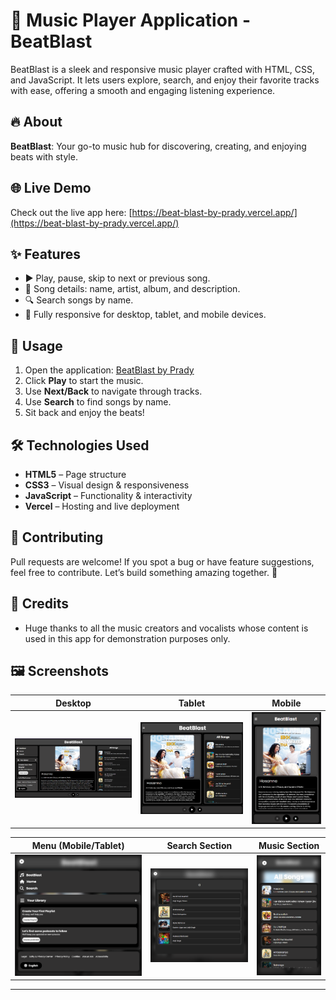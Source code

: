 # 🎵 Music Player Application - BeatBlast

BeatBlast is a sleek and responsive music player crafted with HTML, CSS, and JavaScript. It lets users explore, search, and enjoy their favorite tracks with ease, offering a smooth and engaging listening experience.

## 🔥 About

**BeatBlast**: Your go-to music hub for discovering, creating, and enjoying beats with style.

## 🌐 Live Demo

Check out the live app here: [https://beat-blast-by-prady.vercel.app/](https://beat-blast-by-prady.vercel.app/)

## ✨ Features

- ▶️ Play, pause, skip to next or previous song.
- 📝 Song details: name, artist, album, and description.
- 🔍 Search songs by name.
- 📱 Fully responsive for desktop, tablet, and mobile devices.

## 🚀 Usage

1. Open the application: [BeatBlast by Prady](https://beat-blast-by-prady.vercel.app/)
2. Click **Play** to start the music.
3. Use **Next/Back** to navigate through tracks.
4. Use **Search** to find songs by name.
5. Sit back and enjoy the beats!

## 🛠️ Technologies Used

- **HTML5** – Page structure  
- **CSS3** – Visual design & responsiveness  
- **JavaScript** – Functionality & interactivity  
- **Vercel** – Hosting and live deployment

## 🤝 Contributing

Pull requests are welcome! If you spot a bug or have feature suggestions, feel free to contribute. Let’s build something amazing together. 🌟

## 🙏 Credits

- Huge thanks to all the music creators and vocalists whose content is used in this app for demonstration purposes only.

## 🖼️ Screenshots

| Desktop | Tablet | Mobile |
|--------|--------|--------|
| ![](screenshots/Screenshot2.png) | ![](screenshots/Screenshot3.png) | ![](screenshots/Screenshot4.png) |

| Menu (Mobile/Tablet) | Search Section | Music Section |
|----------------------|----------------|----------------|
| ![](screenshots/Screenshot5.png) | ![](screenshots/Screenshot6.png) | ![](screenshots/Screenshot1.png) |

---

